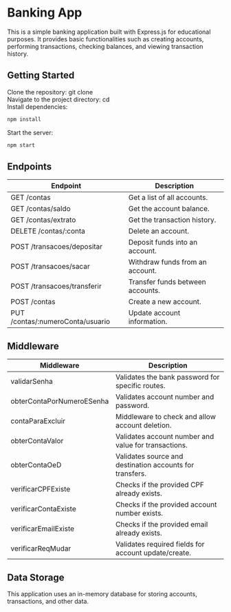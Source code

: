 # Banking App

This is a simple banking application built with Express.js for educational purposes. It provides basic functionalities such as creating accounts, performing transactions, checking balances, and viewing transaction history.

## Getting Started

Clone the repository: git clone <repository-url>  
Navigate to the project directory: cd <project-directory>  
Install dependencies:

```bash
npm install
```

Start the server:

```bash
npm start
```

## Endpoints

| Endpoint                         | Description                      |
| -------------------------------- | -------------------------------- |
| GET /contas                      | Get a list of all accounts.      |
| GET /contas/saldo                | Get the account balance.         |
| GET /contas/extrato              | Get the transaction history.     |
| DELETE /contas/:conta            | Delete an account.               |
| POST /transacoes/depositar       | Deposit funds into an account.   |
| POST /transacoes/sacar           | Withdraw funds from an account.  |
| POST /transacoes/transferir      | Transfer funds between accounts. |
| POST /contas                     | Create a new account.            |
| PUT /contas/:numeroConta/usuario | Update account information.      |

## Middleware

| Middleware                | Description                                              |
| ------------------------- | -------------------------------------------------------- |
| validarSenha              | Validates the bank password for specific routes.         |
| obterContaPorNumeroESenha | Validates account number and password.                   |
| contaParaExcluir          | Middleware to check and allow account deletion.          |
| obterContaValor           | Validates account number and value for transactions.     |
| obterContaOeD             | Validates source and destination accounts for transfers. |
| verificarCPFExiste        | Checks if the provided CPF already exists.               |
| verificarContaExiste      | Checks if the provided account number exists.            |
| verificarEmailExiste      | Checks if the provided email already exists.             |
| verificarReqMudar         | Validates required fields for account update/create.     |

## Data Storage

This application uses an in-memory database for storing accounts, transactions, and other data.
